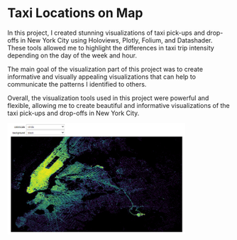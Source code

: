 # Taxi Locations on Map

In this project, I created stunning visualizations of taxi pick-ups and drop-offs in New York City using Holoviews, Plotly, Folium, and Datashader. These tools allowed me to highlight the differences in taxi trip intensity depending on the day of the week and hour.

The main goal of the visualization part of this project was to create informative and visually appealing visualizations that can help to communicate the patterns I identified to others. 

Overall, the visualization tools used in this project were powerful and flexible, allowing me to create beautiful and informative visualizations of the taxi pick-ups and drop-offs in New York City.

<img src='data/all_gif.gif' width=400>
